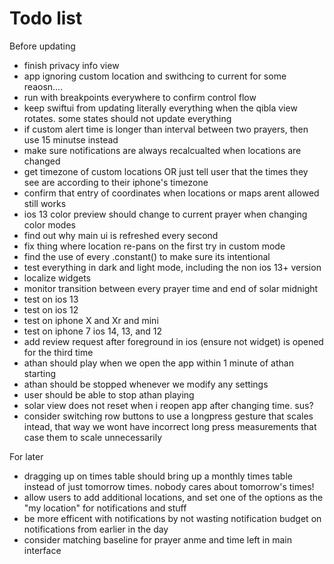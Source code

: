 #  Todo list 
Before updating 

- finish privacy info view
- app ignoring custom location and swithcing to current for some reaosn....
- run with breakpoints everywhere to confirm control flow 
- keep swiftui from updating literally everything when the qibla view rotates. some states should not update everything 
- if custom alert time is longer than interval between two prayers, then use 15 minutse instead
- make sure notifications are always recalcualted when locations are changed
- get timezone of custom locations OR just tell user that the times they see are according to their iphone's timezone
- confirm that entry of coordinates when locations or maps arent allowed still works
- ios 13 color preview should change to current prayer when changing color modes
- find out why main ui is refreshed every second
- fix thing where location re-pans on the first try in custom mode 
- find the use of every .constant() to make sure its intentional
- test everything in dark and light mode, including the non ios 13+ version
- localize widgets
- monitor transition between every prayer time and end of solar midnight
- test on ios 13 
- test on ios 12 
- test on iphone X and Xr and mini 
- test on iphone 7 ios 14, 13, and 12
- add review request after foreground in ios (ensure not widget) is opened for the third time
- athan should play when we open the app within 1 minute of athan starting 
- athan should be stopped whenever we modify any settings 
- user should be able to stop athan playing 
- solar view does not reset when i reopen app after changing time. sus?
- consider switching row buttons to use a longpress gesture that scales intead, that way we wont have incorrect long press measurements that case them to scale unnecessarily

For later 
- dragging up on times table should bring up a monthly times table instead of just tomorrow times. nobody cares about tomorrow's times!
- allow users to add additional locations, and set one of the options as the "my location" for notifications and stuff
- be more efficent with notifications by not wasting notification budget on notifications from earlier in the day 
- consider matching baseline for prayer anme and time left in main interface


